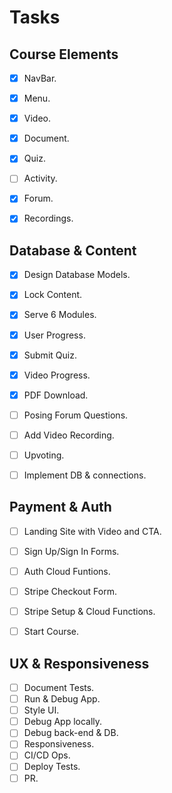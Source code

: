 # Tasks

## Course Elements

* [X] NavBar.
* [X] Menu.
* [X] Video.
* [X] Document.
* [X] Quiz.
* [ ] Activity.
* [X] Forum.
* [X] Recordings.


## Database & Content

* [X] Design Database Models.
* [X] Lock Content.
* [X] Serve 6 Modules.
* [X] User Progress.
* [X] Submit Quiz.
* [X] Video Progress.
* [X] PDF Download.
* [ ] Posing Forum Questions.
* [ ] Add Video Recording.
* [ ] Upvoting.
* [ ] Implement DB & connections.


## Payment & Auth

* [ ] Landing Site with Video and CTA.
* [ ] Sign Up/Sign In Forms.
* [ ] Auth Cloud Funtions.
* [ ] Stripe Checkout Form.
* [ ] Stripe Setup & Cloud Functions.
* [ ] Start Course.


## UX & Responsiveness

* [ ] Document Tests.
* [ ] Run & Debug App.
* [ ] Style UI.
* [ ] Debug App locally.
* [ ] Debug back-end & DB.
* [ ] Responsiveness.
* [ ] CI/CD Ops.
* [ ] Deploy Tests.
* [ ] PR.
